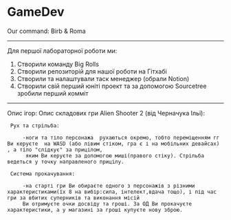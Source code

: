 # GameDev

Our command: Birb & Roma

------------------------------
Для першої лабораторної роботи ми:
1. Створили команду Big Rolls
2. Створили репозиторій для нашої роботи на Гітхабі
3. Створили та налаштували таск менеджер (обрали Notion)
4. Створили свій перший юніті проект та за допомогою Sourcetree зробили перший комміт

------------------------------
Опис ігор:
  Опис складових гри Alien Shooter 2 (від Черначука Ільї):
     
     Рух та стрільба:
     
         -ноги та тіло персонажа  рухаються окремо, тобто переміщенням гг Ви керуєте  на WASD (або лівим стіком, гра є і на мобільних девайсах) , а тіло "слідкує" за прицілом, 
          яким Ви керуєте за допомогою миші(правого стіку). Стрільба ведеться у точку направленого прицілу.
         
     Система прокачування:
     
         -на старті гри Ви обираєте одного з персонажів з різними характеристиками(їх 8 на вибір:сила, інтелект,вдача тощо), і під час гри за вбитих суперників та виконання місій 
         Ви отримуєте очки досвіду та гроші. За ОД Ви прокачуєте характеристики, а у магазині за гроші купуєте нову зброю.

